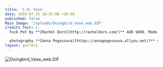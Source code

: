 ```yaml
---
title: '1.9: Vase'
date: 2018-07-25 18:55:00 +10:00
published: false
Main Image: "/uploads/Doingbird_Vase_web.GIF"
Credits Text: |-
  Fuck Pot by **[Rachel Dorn](http://racheldorn.com/)** AUD $600. Made from porcelain, underglaze and glaze.

  photography **[Anna Pogossova](https://annapogossova.allyou.net/)** styling **[Miguel Urbina Tan](https://www.instagram.com/miguelurbinatan)**
layout: gallery
---
```


![Doingbird_Vase_web.GIF](/uploads/Doingbird_Vase_web.GIF)